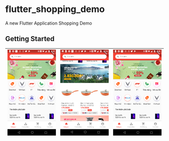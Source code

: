 # flutter_shopping_demo

A new Flutter Application Shopping Demo

## Getting Started
|  ![Day1](demo/day1_home_ver2.png) | ![Day1](demo/day1_home_ver3.png)   | ![Day1](demo/day1_home_ver2.png)   |
|---|---|---|
